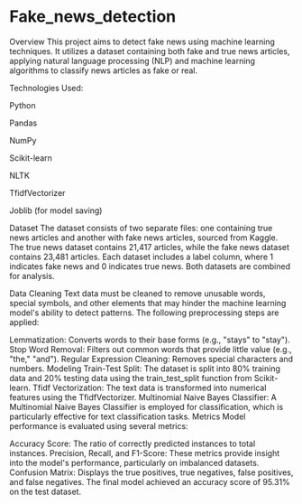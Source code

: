 # Fake_news_detection
Overview
This project aims to detect fake news using machine learning techniques. It utilizes a dataset containing both fake and true news articles, applying natural language processing (NLP) and machine learning algorithms to classify news articles as fake or real.


Technologies Used:

Python

Pandas

NumPy

Scikit-learn

NLTK

TfidfVectorizer

Joblib (for model saving)

Dataset
The dataset consists of two separate files: one containing true news articles and another with fake news articles, sourced from Kaggle. The true news dataset contains 21,417 articles, while the fake news dataset contains 23,481 articles. Each dataset includes a label column, where 1 indicates fake news and 0 indicates true news. Both datasets are combined for analysis.

Data Cleaning
Text data must be cleaned to remove unusable words, special symbols, and other elements that may hinder the machine learning model's ability to detect patterns. The following preprocessing steps are applied:

Lemmatization: Converts words to their base forms (e.g., "stays" to "stay").
Stop Word Removal: Filters out common words that provide little value (e.g., "the," "and").
Regular Expression Cleaning: Removes special characters and numbers.
Modeling
Train-Test Split: The dataset is split into 80% training data and 20% testing data using the train_test_split function from Scikit-learn.
Tfidf Vectorization: The text data is transformed into numerical features using the TfidfVectorizer.
Multinomial Naive Bayes Classifier: A Multinomial Naive Bayes Classifier is employed for classification, which is particularly effective for text classification tasks.
Metrics
Model performance is evaluated using several metrics:

Accuracy Score: The ratio of correctly predicted instances to total instances.
Precision, Recall, and F1-Score: These metrics provide insight into the model's performance, particularly on imbalanced datasets.
Confusion Matrix: Displays the true positives, true negatives, false positives, and false negatives.
The final model achieved an accuracy score of 95.31% on the test dataset.
